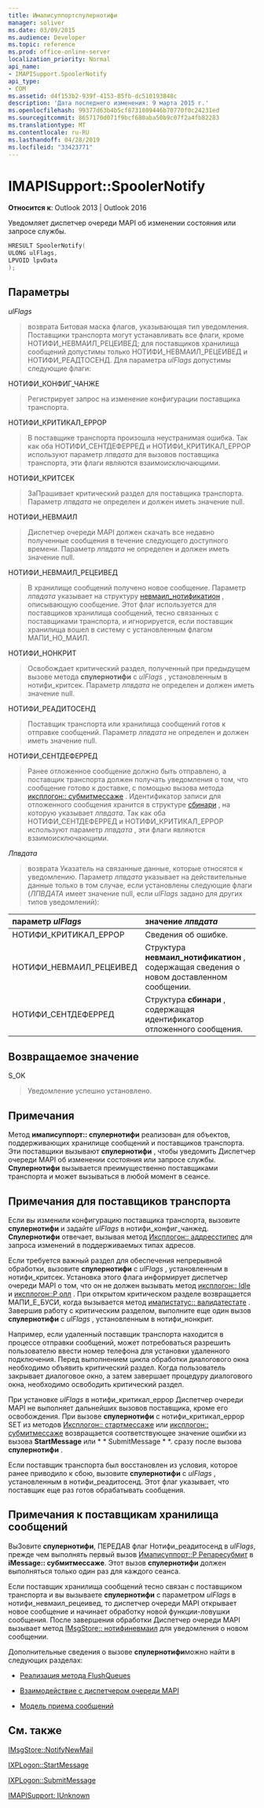 ```yaml
---
title: Имаписуппортспулернотифи
manager: soliver
ms.date: 03/09/2015
ms.audience: Developer
ms.topic: reference
ms.prod: office-online-server
localization_priority: Normal
api_name:
- IMAPISupport.SpoolerNotify
api_type:
- COM
ms.assetid: d4f153b2-939f-4153-85fb-dc510193848c
description: 'Дата последнего изменения: 9 марта 2015 г.'
ms.openlocfilehash: 99377d63b4b5cf8731809446b70770f0c24231ed
ms.sourcegitcommit: 8657170d071f9bcf680aba50b9c07f2a4fb82283
ms.translationtype: MT
ms.contentlocale: ru-RU
ms.lasthandoff: 04/28/2019
ms.locfileid: "33423771"
---
```

# <a name="imapisupportspoolernotify"></a>IMAPISupport::SpoolerNotify

  
  
**Относится к**: Outlook 2013 | Outlook 2016 
  
Уведомляет диспетчер очереди MAPI об изменении состояния или запросе службы. 
  
```cpp
HRESULT SpoolerNotify(
ULONG ulFlags,
LPVOID lpvData
);
```

## <a name="parameters"></a>Параметры

 _ulFlags_
  
> возврата Битовая маска флагов, указывающая тип уведомления. Поставщики транспорта могут устанавливать все флаги, кроме НОТИФИ_НЕВМАИЛ_РЕЦЕИВЕД; для поставщиков хранилища сообщений допустимы только НОТИФИ_НЕВМАИЛ_РЕЦЕИВЕД и НОТИФИ_РЕАДТОСЕНД. Для параметра _ulFlags_ допустимы следующие флаги: 
    
НОТИФИ_КОНФИГ_ЧАНЖЕ 
  
> Регистрирует запрос на изменение конфигурации поставщика транспорта. 
    
НОТИФИ_КРИТИКАЛ_ЕРРОР 
  
> В поставщике транспорта произошла неустранимая ошибка. Так как оба НОТИФИ_СЕНТДЕФЕРРЕД и НОТИФИ_КРИТИКАЛ_ЕРРОР используют параметр _лпвдата_ для вызовов поставщика транспорта, эти флаги являются взаимоисключающими. 
    
НОТИФИ_КРИТСЕК 
  
> ЗаПрашивает критический раздел для поставщика транспорта. Параметр _лпвдата_ не определен и должен иметь значение null. 
    
НОТИФИ_НЕВМАИЛ 
  
> Диспетчер очереди MAPI должен скачать все недавно полученные сообщения в течение следующего доступного времени. Параметр _лпвдата_ не определен и должен иметь значение null. 
    
НОТИФИ_НЕВМАИЛ_РЕЦЕИВЕД 
  
> В хранилище сообщений получено новое сообщение. Параметр _лпвдата_ указывает на структуру [невмаил_нотификатион](newmail_notification.md) , описывающую сообщение. Этот флаг используется для поставщиков хранилища сообщений, тесно связанных с поставщиками транспорта, и игнорируется, если поставщик хранилища вошел в систему с установленным флагом МАПИ_НО_МАИЛ. 
    
НОТИФИ_НОНКРИТ 
  
> Освобождает критический раздел, полученный при предыдущем вызове метода **спулернотифи** с _ulFlags_ , установленным в нотифи_критсек. Параметр _лпвдата_ не определен и должен иметь значение null. 
    
НОТИФИ_РЕАДИТОСЕНД 
  
> Поставщик транспорта или хранилища сообщений готов к отправке сообщений. Параметр _лпвдата_ не определен и должен иметь значение null. 
    
НОТИФИ_СЕНТДЕФЕРРЕД 
  
> Ранее отложенное сообщение должно быть отправлено, а поставщик транспорта должен получать уведомления о том, что сообщение готово к доставке, с помощью вызова метода [иксплогон:: субмитмессаже](ixplogon-submitmessage.md) . Идентификатор записи для отложенного сообщения хранится в структуре [сбинари](sbinary.md) , на которую указывает _лпвдата_. Так как оба НОТИФИ_СЕНТДЕФЕРРЕД и НОТИФИ_КРИТИКАЛ_ЕРРОР используют параметр _лпвдата_ , эти флаги являются взаимоисключающими. 
    
 _Лпвдата_
  
> возврата Указатель на связанные данные, которые относятся к уведомлению. Параметр _лпвдата_ указывает на действительные данные только в том случае, если установлены следующие флаги (_ЛПВДАТА_ имеет значение null, если _ulFlags_ задано для других типов уведомлений): 
    
|**параметр _ulFlags_**|**значение _лпвдата_**|
|:-----|:-----|
|НОТИФИ_КРИТИКАЛ_ЕРРОР  <br/> |Сведения об ошибке.  <br/> |
|НОТИФИ_НЕВМАИЛ_РЕЦЕИВЕД  <br/> |Структура **невмаил_нотификатион** , содержащая сведения о новом доставленном сообщении.  <br/> |
|НОТИФИ_СЕНТДЕФЕРРЕД  <br/> |Структура **сбинари** , содержащая идентификатор отложенного сообщения.  <br/> |
   
## <a name="return-value"></a>Возвращаемое значение

S_OK 
  
> Уведомление успешно установлено.
    
## <a name="remarks"></a>Примечания

Метод **имаписуппорт:: спулернотифи** реализован для объектов, поддерживающих хранилище сообщений и поставщиков транспорта. Эти поставщики вызывают **спулернотифи** , чтобы уведомить Диспетчер очереди MAPI об изменении состояния или запросе службы. **Спулернотифи** вызывается преимущественно поставщиками транспорта и может вызываться в любой момент в сеансе. 
  
## <a name="notes-to-transport-providers"></a>Примечания для поставщиков транспорта

Если вы изменили конфигурацию поставщика транспорта, вызовите **спулернотифи** и задайте _ulFlags_ в нотифи_конфиг_чанжед. **Спулернотифи** отвечает, вызывая метод [Иксплогон:: аддресстипес](ixplogon-addresstypes.md) для запроса изменений в поддерживаемых типах адресов. 
  
Если требуется важный раздел для обеспечения непрерывной обработки, вызовите **спулернотифи** с _ulFlags_ , установленным в нотифи_критсек. Установка этого флага информирует диспетчер очереди MAPI о том, что он не должен вызывать метод [иксплогон:: Idle](ixplogon-idle.md) и [иксплогон::P олл](ixplogon-poll.md) . При открытом критическом разделе возвращается МАПИ_Е_БУСИ, когда вызывается метод [имапистатус:: валидатестате](imapistatus-validatestate.md) . Завершив работу с критическим разделом, выполните еще один вызов **спулернотифи** с _ulFlags_ , установленным в нотифи_нонкрит. 
  
Например, если удаленный поставщик транспорта находится в процессе отправки сообщений, может потребоваться разрешить пользователю ввести номер телефона для установки удаленного подключения. Перед выполнением цикла обработки диалогового окна необходимо объявить критический раздел. Когда пользователь закрывает диалоговое окно, а затем завершает процедуру диалогового окна, необходимо освободить критический раздел.
  
При установке _ulFlags_ в нотифи_критикал_еррор Диспетчер очереди MAPI не выполняет дальнейших вызовов поставщика, кроме его освобождения. При вызове **спулернотифи** с нотифи_критикал_еррор SET из методов [Иксплогон:: стартмессаже](ixplogon-startmessage.md) или [иксплогон:: субмитмессаже](ixplogon-submitmessage.md) возвращается соответствующее значение ошибки из вызова **StartMessage** или * * SubmitMessage * *. сразу после вызова **спулернотифи** . 
  
Если поставщик транспорта был восстановлен из условия, которое ранее приводило к сбою, вызовите **спулернотифи** с _ulFlags_ , установленным в нотифи_реадитосенд. Этот флаг указывает, что поставщик еще раз готов обрабатывать сообщения. 
  
## <a name="notes-to-message-store-providers"></a>Примечания к поставщикам хранилища сообщений

ВыЗовите **спулернотифи**, ПЕРЕДАВ флаг Нотифи_реадитосенд в _ulFlags_, прежде чем выполнять первый вызов [Имаписуппорт::P Репаресубмит](imapisupport-preparesubmit.md) в **iMessage:: субмитмессаже**. Этот вызов **спулернотифи** должен выполняться только один раз для каждого сеанса. 
  
Если поставщик хранилища сообщений тесно связан с поставщиком транспорта и вы вызываете **спулернотифи** с параметром _ulFlags_ в нотифи_невмаил_рецеивед, то диспетчер очереди MAPI открывает новое сообщение и начинает обработку новой функции-ловушки сообщения. После завершения обработки Диспетчер очереди MAPI вызывает метод [IMsgStore:: нотифиневмаил](imsgstore-notifynewmail.md) для уведомления о новом сообщении. 
  
Дополнительные сведения о вызове **спулернотифи**можно найти в следующих разделах:
  
- [Реализация метода FlushQueues](implementing-the-flushqueues-method.md)
    
- [Взаимодействие с диспетчером очереди MAPI](interacting-with-the-mapi-spooler.md)
    
- [Модель приема сообщений](message-reception-model.md)
    
## <a name="see-also"></a>См. также



[IMsgStore::NotifyNewMail](imsgstore-notifynewmail.md)
  
[IXPLogon::StartMessage](ixplogon-startmessage.md)
  
[IXPLogon::SubmitMessage](ixplogon-submitmessage.md)
  
[IMAPISupport: IUnknown](imapisupportiunknown.md)

